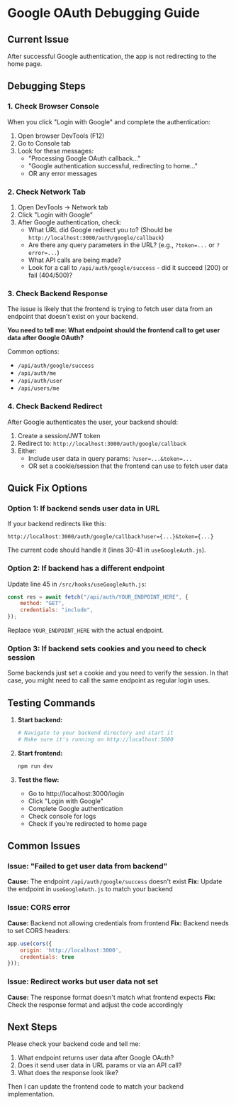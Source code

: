 # Google OAuth Debugging Guide

## Current Issue
After successful Google authentication, the app is not redirecting to the home page.

## Debugging Steps

### 1. Check Browser Console
When you click "Login with Google" and complete the authentication:
1. Open browser DevTools (F12)
2. Go to Console tab
3. Look for these messages:
   - "Processing Google OAuth callback..."
   - "Google authentication successful, redirecting to home..."
   - OR any error messages

### 2. Check Network Tab
1. Open DevTools → Network tab
2. Click "Login with Google"
3. After Google authentication, check:
   - What URL did Google redirect you to? (Should be `http://localhost:3000/auth/google/callback`)
   - Are there any query parameters in the URL? (e.g., `?token=...` or `?error=...`)
   - What API calls are being made?
   - Look for a call to `/api/auth/google/success` - did it succeed (200) or fail (404/500)?

### 3. Check Backend Response
The issue is likely that the frontend is trying to fetch user data from an endpoint that doesn't exist on your backend.

**You need to tell me: What endpoint should the frontend call to get user data after Google OAuth?**

Common options:
- `/api/auth/google/success`
- `/api/auth/me`
- `/api/auth/user`
- `/api/users/me`

### 4. Check Backend Redirect
After Google authenticates the user, your backend should:
1. Create a session/JWT token
2. Redirect to: `http://localhost:3000/auth/google/callback`
3. Either:
   - Include user data in query params: `?user=...&token=...`
   - OR set a cookie/session that the frontend can use to fetch user data

## Quick Fix Options

### Option 1: If backend sends user data in URL
If your backend redirects like this:
```
http://localhost:3000/auth/google/callback?user={...}&token={...}
```

The current code should handle it (lines 30-41 in `useGoogleAuth.js`).

### Option 2: If backend has a different endpoint
Update line 45 in `/src/hooks/useGoogleAuth.js`:

```javascript
const res = await fetch("/api/auth/YOUR_ENDPOINT_HERE", {
    method: "GET",
    credentials: "include",
});
```

Replace `YOUR_ENDPOINT_HERE` with the actual endpoint.

### Option 3: If backend sets cookies and you need to check session
Some backends just set a cookie and you need to verify the session. In that case, you might need to call the same endpoint as regular login uses.

## Testing Commands

1. **Start backend:**
   ```bash
   # Navigate to your backend directory and start it
   # Make sure it's running on http://localhost:5000
   ```

2. **Start frontend:**
   ```bash
   npm run dev
   ```

3. **Test the flow:**
   - Go to http://localhost:3000/login
   - Click "Login with Google"
   - Complete Google authentication
   - Check console for logs
   - Check if you're redirected to home page

## Common Issues

### Issue: "Failed to get user data from backend"
**Cause:** The endpoint `/api/auth/google/success` doesn't exist
**Fix:** Update the endpoint in `useGoogleAuth.js` to match your backend

### Issue: CORS error
**Cause:** Backend not allowing credentials from frontend
**Fix:** Backend needs to set CORS headers:
```javascript
app.use(cors({
    origin: 'http://localhost:3000',
    credentials: true
}));
```

### Issue: Redirect works but user data not set
**Cause:** The response format doesn't match what frontend expects
**Fix:** Check the response format and adjust the code accordingly

## Next Steps

Please check your backend code and tell me:
1. What endpoint returns user data after Google OAuth?
2. Does it send user data in URL params or via an API call?
3. What does the response look like?

Then I can update the frontend code to match your backend implementation.
